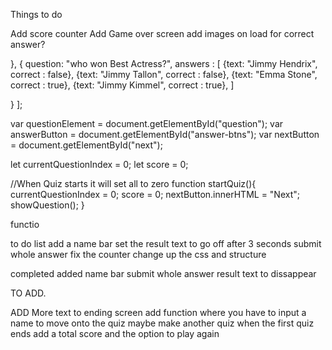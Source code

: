 Things to do 

Add score counter
Add Game over screen
add images on load for correct answer?

},
{ question: "who won Best Actress?",
answers : [
  {text: "Jimmy Hendrix", correct : false},
  {text: "Jimmy Tallon", correct : false},
  {text: "Emma Stone", correct : true},
  {text: "Jimmy Kimmel", correct : true},
 ]

}
];

var questionElement = document.getElementById("question");
var answerButton = document.getElementById("answer-btns");
var nextButton = document.getElementById("next");

let currentQuestionIndex = 0;
let score = 0; 


//When Quiz starts it will set all to zero
function startQuiz(){
  currentQuestionIndex = 0;
  score = 0;
  nextButton.innerHTML = "Next";
  showQuestion();
}

functio


to do list 
add a name bar 
set the result text to go off after 3 seconds 
submit whole answer 
fix the counter 
change up the css and structure


completed
added name bar
submit whole answer
result text to dissappear 



TO ADD. 

ADD More text to ending screen
add function where you have to input a name to move onto the quiz
maybe make another quiz when the first quiz ends 
add a total score and the option to play again 